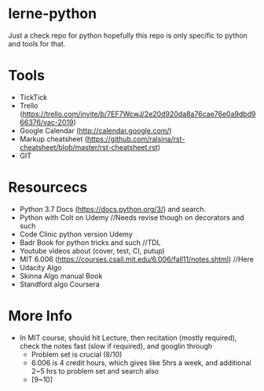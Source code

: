 # lerne-python
Just a check repo for python hopefully this repo is only specific to python and tools for that.

# Tools
  - TickTick
  - Trello (https://trello.com/invite/b/7EF7WcwJ/2e20d920da8a76cae76e0a9dbd966376/vac-2019)
  - Google Calendar (http://calendar.google.com/)
  - Markup cheatsheet (https://github.com/ralsina/rst-cheatsheet/blob/master/rst-cheatsheet.rst)
  - GIT

# Resourcecs
  - Python 3.7 Docs (https://docs.python.org/3/) and search.
  - Python with Colt on Udemy //Needs revise though on decorators and such
  - Code Clinic python version Udemy
  - Badr Book for python tricks and such //TDL
  - Youtube videos about (cover, test, CI, putup)
  - MIT 6.006 (https://courses.csail.mit.edu/6.006/fall11/notes.shtml) //Here
  - Udacity Algo
  - Skinna Algo manual Book
  - Standford algo Coursera
# More Info
  - In MIT course, should hit Lecture, then recitation (mostly required), check the notes fast (slow if required), and googlin through
    - Problem set is crucial (8/10)
    - 6.006 is 4 credit hours, which gives like 5hrs a week, and additional 2~5 hrs to problem set and search also
    - [9~10]
    
